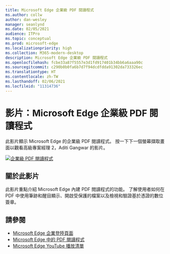 ```yaml
---
title: Microsoft Edge 企業級 PDF 閱讀程式
ms.author: collw
author: dan-wesley
manager: seanlynd
ms.date: 02/05/2021
audience: ITPro
ms.topic: conceptual
ms.prod: microsoft-edge
ms.localizationpriority: high
ms.collection: M365-modern-desktop
description: Microsoft Edge 企業級 PDF 閱讀程式
ms.openlocfilehash: fcbe33a87f5557e3d1fd917401b34bb6a6aaa90c
ms.sourcegitcommit: c290b0b0fa6b7d7f94dcdfdda91302da733326ec
ms.translationtype: HT
ms.contentlocale: zh-TW
ms.lasthandoff: 02/06/2021
ms.locfileid: "11314736"
---
```

# 影片：Microsoft Edge 企業級 PDF 閱讀程式

此影片顯示 Microsoft Edge 的企業級 PDF 閱讀程式。 按一下下一個螢幕擷取畫面以觀看高級專案經理 2，Aditi Gangwar 的影片。

[![企業級 PDF 閱讀程式](media/microsoft-edge-video-pdf-reader/0.png)](http://www.youtube.com/watch?v=XWAqNQ0xAcE "Enterprise grade PDF reader")

## 關於此影片

此影片重點介紹 Microsoft Edge 內建 PDF 閲讀程式的功能。 了解使用者如何在 PDF 中使用筆跡和醒目顯示、開啟受保護的檔案以及檢視和驗證基於憑證的數位簽章。

## 請參閱

- [Microsoft Edge 企業登陸頁面](https://aka.ms/EdgeEnterprise)
- [Microsoft Edge 中的 PDF 閱讀程式](microsoft-edge-pdf.md)
- [Microsoft Edge YouTube 播放清單](https://www.youtube.com/playlist?list=PLXtHYVsvn_b-uXh1tMeYpT-0iD8tD3tFy)
